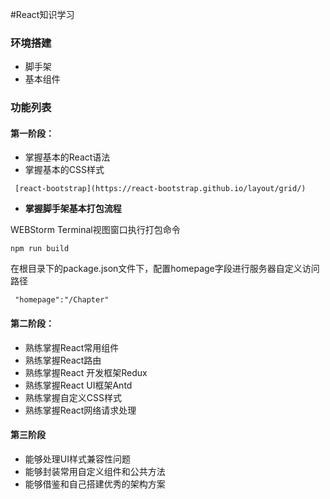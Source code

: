 #React知识学习

### 环境搭建

- 脚手架
- 基本组件


### 功能列表

#### 第一阶段：

- 掌握基本的React语法
- 掌握基本的CSS样式

```
 [react-bootstrap](https://react-bootstrap.github.io/layout/grid/)
```

- **掌握脚手架基本打包流程**

WEBStorm Terminal视图窗口执行打包命令

````
npm run build
````
在根目录下的package.json文件下，配置homepage字段进行服务器自定义访问路径

```
 "homepage":"/Chapter"
```

#### 第二阶段：

- 熟练掌握React常用组件
- 熟练掌握React路由
- 熟练掌握React 开发框架Redux
- 熟练掌握React UI框架Antd
- 熟练掌握自定义CSS样式
- 熟练掌握React网络请求处理

#### 第三阶段

-  能够处理UI样式兼容性问题
-  能够封装常用自定义组件和公共方法
-  能够借鉴和自己搭建优秀的架构方案